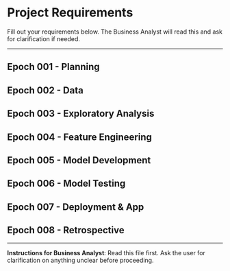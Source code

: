 # Project Requirements

Fill out your requirements below. The Business Analyst will read this and ask for clarification if needed.

---

## Epoch 001 - Planning


## Epoch 002 - Data


## Epoch 003 - Exploratory Analysis


## Epoch 004 - Feature Engineering


## Epoch 005 - Model Development


## Epoch 006 - Model Testing


## Epoch 007 - Deployment & App


## Epoch 008 - Retrospective


---

**Instructions for Business Analyst**: Read this file first. Ask the user for clarification on anything unclear before proceeding.
